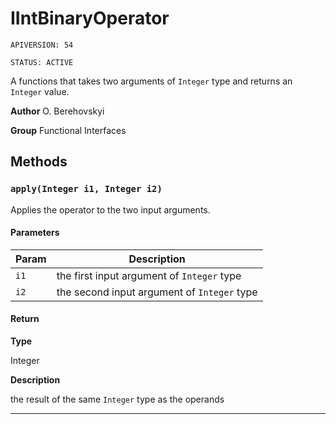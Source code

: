 # IIntBinaryOperator

`APIVERSION: 54`

`STATUS: ACTIVE`

A functions that takes two arguments of `Integer` type and returns an `Integer` value.


**Author** O. Berehovskyi


**Group** Functional Interfaces

## Methods
### `apply(Integer i1, Integer i2)`

Applies the operator to the two input arguments.

#### Parameters
|Param|Description|
|---|---|
|`i1`|the first input argument of `Integer` type|
|`i2`|the second input argument of `Integer` type|

#### Return

**Type**

Integer

**Description**

the result of the same `Integer` type as the operands

---
